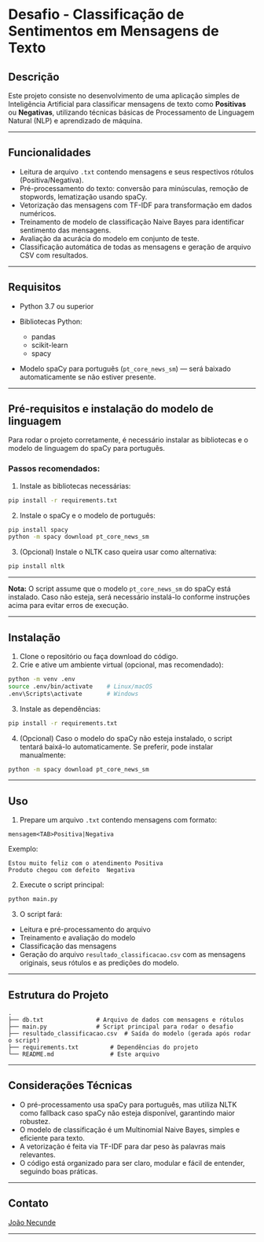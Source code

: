 # Desafio - Classificação de Sentimentos em Mensagens de Texto

## Descrição

Este projeto consiste no desenvolvimento de uma aplicação simples de Inteligência Artificial para classificar mensagens de texto como **Positivas** ou **Negativas**, utilizando técnicas básicas de Processamento de Linguagem Natural (NLP) e aprendizado de máquina.

---

## Funcionalidades

* Leitura de arquivo `.txt` contendo mensagens e seus respectivos rótulos (Positiva/Negativa).
* Pré-processamento do texto: conversão para minúsculas, remoção de stopwords, lematização usando spaCy.
* Vetorização das mensagens com TF-IDF para transformação em dados numéricos.
* Treinamento de modelo de classificação Naive Bayes para identificar sentimento das mensagens.
* Avaliação da acurácia do modelo em conjunto de teste.
* Classificação automática de todas as mensagens e geração de arquivo CSV com resultados.

---

## Requisitos

* Python 3.7 ou superior
* Bibliotecas Python:

  * pandas
  * scikit-learn
  * spacy
* Modelo spaCy para português (`pt_core_news_sm`) — será baixado automaticamente se não estiver presente.

---

## Pré-requisitos e instalação do modelo de linguagem

Para rodar o projeto corretamente, é necessário instalar as bibliotecas e o modelo de linguagem do spaCy para português.

### Passos recomendados:

1. Instale as bibliotecas necessárias:

```bash
pip install -r requirements.txt
```

2. Instale o spaCy e o modelo de português:

```bash
pip install spacy
python -m spacy download pt_core_news_sm
```

3. (Opcional) Instale o NLTK caso queira usar como alternativa:

```bash
pip install nltk
```

---

**Nota:**
O script assume que o modelo `pt_core_news_sm` do spaCy está instalado. Caso não esteja, será necessário instalá-lo conforme instruções acima para evitar erros de execução.

---

## Instalação

1. Clone o repositório ou faça download do código.
2. Crie e ative um ambiente virtual (opcional, mas recomendado):

```bash
python -m venv .env
source .env/bin/activate    # Linux/macOS
.env\Scripts\activate       # Windows
```

3. Instale as dependências:

```bash
pip install -r requirements.txt
```

4. (Opcional) Caso o modelo do spaCy não esteja instalado, o script tentará baixá-lo automaticamente. Se preferir, pode instalar manualmente:

```bash
python -m spacy download pt_core_news_sm
```

---

## Uso

1. Prepare um arquivo `.txt` contendo mensagens com formato:

```
mensagem<TAB>Positiva|Negativa
```

Exemplo:

```
Estou muito feliz com o atendimento	Positiva
Produto chegou com defeito	Negativa
```

2. Execute o script principal:

```bash
python main.py
```

3. O script fará:

* Leitura e pré-processamento do arquivo
* Treinamento e avaliação do modelo
* Classificação das mensagens
* Geração do arquivo `resultado_classificacao.csv` com as mensagens originais, seus rótulos e as predições do modelo.

---

## Estrutura do Projeto

```
.
├── db.txt               # Arquivo de dados com mensagens e rótulos
├── main.py              # Script principal para rodar o desafio
├── resultado_classificacao.csv  # Saída do modelo (gerada após rodar o script)
├── requirements.txt         # Dependências do projeto
└── README.md                # Este arquivo
```

---

## Considerações Técnicas

* O pré-processamento usa spaCy para português, mas utiliza NLTK como fallback caso spaCy não esteja disponível, garantindo maior robustez.
* O modelo de classificação é um Multinomial Naive Bayes, simples e eficiente para texto.
* A vetorização é feita via TF-IDF para dar peso às palavras mais relevantes.
* O código está organizado para ser claro, modular e fácil de entender, seguindo boas práticas.

---

## Contato

[João Necunde](https://www.linkedin.com/in/joao-necunde/)

---
